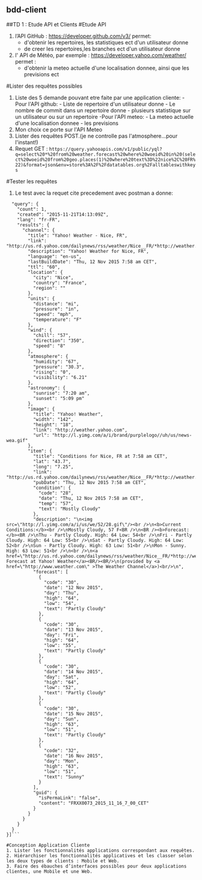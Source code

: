 ## bdd-client

##TD 1 : Etude API et Clients
#Etude API

1. l’API GitHub : https://developer.github.com/v3/ permet:
	- d'obtenir les repertoires, les statistiques ect d'un utilisateur donne
	- de creer les repertoires,les branches ect d'un utilisateur donne
2. l' API de Météo, par exemple : https://developer.yahoo.com/weather/ permet :
	- d'obtenir la meteo actuelle d'une localisation donnee, ainsi que les previsions ect 

#Lister des requêtes possibles

1. Liste des 5 demande pouvant etre faite par une application cliente:
	-Pour l'API github:
		- Liste de repertoire d'un utilisateur donne 
		- Le nombre de commit dans un repertoire donne 
		- plusieurs statistique sur un utilisateur ou sur un repertoire 
	-Pour l'API meteo:
		- La meteo actuelle d'une localisation donnee
		- les previsions
2. Mon choix ce porte sur l'API Meteo 
3. Lister des requêtes POST.(je ne controlle pas l'atmosphere...pour l'instant!)
4. Requet GET :
`https://query.yahooapis.com/v1/public/yql?q=select%20*%20from%20weather.forecast%20where%20woeid%20in%20(select%20woeid%20from%20geo.places(1)%20where%20text%3D%22nice%2C%20FR%22)&format=json&env=store%3A%2F%2Fdatatables.org%2Falltableswithkeys`

#Tester les requêtes

1. Le test avec la requet cite precedement avec postman a donne:
```[{
  "query": {
    "count": 1,
    "created": "2015-11-21T14:13:09Z",
    "lang": "fr-FR",
    "results": {
      "channel": {
        "title": "Yahoo! Weather - Nice, FR",
        "link": "http://us.rd.yahoo.com/dailynews/rss/weather/Nice__FR/*http://weather.yahoo.com/forecast/FRXX0073_f.html",
        "description": "Yahoo! Weather for Nice, FR",
        "language": "en-us",
        "lastBuildDate": "Thu, 12 Nov 2015 7:58 am CET",
        "ttl": "60",
        "location": {
          "city": "Nice",
          "country": "France",
          "region": ""
        },
        "units": {
          "distance": "mi",
          "pressure": "in",
          "speed": "mph",
          "temperature": "F"
        },
        "wind": {
          "chill": "57",
          "direction": "350",
          "speed": "8"
        },
        "atmosphere": {
          "humidity": "67",
          "pressure": "30.3",
          "rising": "0",
          "visibility": "6.21"
        },
        "astronomy": {
          "sunrise": "7:20 am",
          "sunset": "5:09 pm"
        },
        "image": {
          "title": "Yahoo! Weather",
          "width": "142",
          "height": "18",
          "link": "http://weather.yahoo.com",
          "url": "http://l.yimg.com/a/i/brand/purplelogo//uh/us/news-wea.gif"
        },
        "item": {
          "title": "Conditions for Nice, FR at 7:58 am CET",
          "lat": "43.7",
          "long": "7.25",
          "link": "http://us.rd.yahoo.com/dailynews/rss/weather/Nice__FR/*http://weather.yahoo.com/forecast/FRXX0073_f.html",
          "pubDate": "Thu, 12 Nov 2015 7:58 am CET",
          "condition": {
            "code": "28",
            "date": "Thu, 12 Nov 2015 7:58 am CET",
            "temp": "57",
            "text": "Mostly Cloudy"
          },
          "description": "\n<img src=\"http://l.yimg.com/a/i/us/we/52/28.gif\"/><br />\n<b>Current Conditions:</b><br />\nMostly Cloudy, 57 F<BR />\n<BR /><b>Forecast:</b><BR />\nThu - Partly Cloudy. High: 64 Low: 54<br />\nFri - Partly Cloudy. High: 64 Low: 55<br />\nSat - Partly Cloudy. High: 64 Low: 52<br />\nSun - Partly Cloudy. High: 63 Low: 51<br />\nMon - Sunny. High: 63 Low: 51<br />\n<br />\n<a href=\"http://us.rd.yahoo.com/dailynews/rss/weather/Nice__FR/*http://weather.yahoo.com/forecast/FRXX0073_f.html\">Full Forecast at Yahoo! Weather</a><BR/><BR/>\n(provided by <a href=\"http://www.weather.com\" >The Weather Channel</a>)<br/>\n",
          "forecast": [
            {
              "code": "30",
              "date": "12 Nov 2015",
              "day": "Thu",
              "high": "64",
              "low": "54",
              "text": "Partly Cloudy"
            },
            {
              "code": "30",
              "date": "13 Nov 2015",
              "day": "Fri",
              "high": "64",
              "low": "55",
              "text": "Partly Cloudy"
            },
            {
              "code": "30",
              "date": "14 Nov 2015",
              "day": "Sat",
              "high": "64",
              "low": "52",
              "text": "Partly Cloudy"
            },
            {
              "code": "30",
              "date": "15 Nov 2015",
              "day": "Sun",
              "high": "63",
              "low": "51",
              "text": "Partly Cloudy"
            },
            {
              "code": "32",
              "date": "16 Nov 2015",
              "day": "Mon",
              "high": "63",
              "low": "51",
              "text": "Sunny"
            }
          ],
          "guid": {
            "isPermaLink": "false",
            "content": "FRXX0073_2015_11_16_7_00_CET"
          }
        }
      }
    }
  }
}]```

#Conception Application Cliente
1. Lister les fonctionnalités applications correspondant aux requêtes.
2. Hiérarchiser les fonctionnalités applicatives et les classer selon les deux types de clients : Mobile et Web.
3. Faire des ébauches d’interfaces possibles pour deux applications clientes, une Mobile et une Web.
